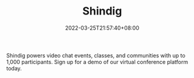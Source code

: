 ﻿---
weight: 
title: "Shindig"
description: "Shindig powers video chat events, classes, and communities with up to 1,000 participants. Sign up for a demo of our virtual conference platform today."
date: 2022-03-25T21:57:40+08:00
lastmod: 2022-03-25T16:45:40+08:00
draft: false
authors: ["Metabd"]
featuredImage: "442.jpg"
link: "https://shindig.com/"
tags: ["Shindig","ÐéÄâ»áÒé"]
categories: ["navigation"]
navigation: ["ÐéÄâ»áÒé"]
lightgallery: true
toc: true
pinned: false
recommend: false
recommend1: false
---
Shindig powers video chat events, classes, and communities with up to 1,000 participants. Sign up for a demo of our virtual conference platform today.
